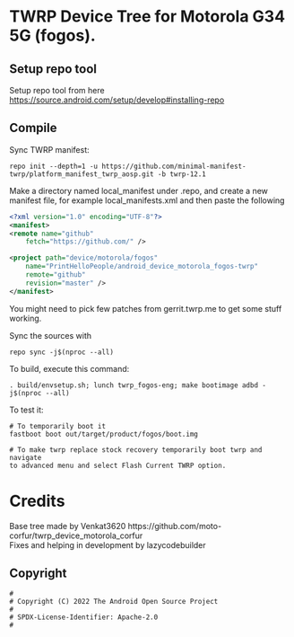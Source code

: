 # TWRP Device Tree for Motorola G34 5G (fogos).

## Setup repo tool
Setup repo tool from here https://source.android.com/setup/develop#installing-repo

## Compile

Sync TWRP manifest:

```
repo init --depth=1 -u https://github.com/minimal-manifest-twrp/platform_manifest_twrp_aosp.git -b twrp-12.1
```

Make a directory named local_manifest under .repo, and create a new manifest file, for example local_manifests.xml
and then paste the following

```xml
<?xml version="1.0" encoding="UTF-8"?>
<manifest>
<remote name="github"
	fetch="https://github.com/" />

<project path="device/motorola/fogos"
	name="PrintHelloPeople/android_device_motorola_fogos-twrp"
	remote="github"
	revision="master" />
</manifest>
```
You might need to pick few patches from gerrit.twrp.me to get some stuff working.

Sync the sources with

```
repo sync -j$(nproc --all)
```

To build, execute this command:

```
. build/envsetup.sh; lunch twrp_fogos-eng; make bootimage adbd -j$(nproc --all)
```

To test it:

```
# To temporarily boot it
fastboot boot out/target/product/fogos/boot.img 

# To make twrp replace stock recovery temporarily boot twrp and navigate
to advanced menu and select Flash Current TWRP option.
```

# Credits
<p>Base tree made by Venkat3620 https://github.com/moto-corfur/twrp_device_motorola_corfur<br>
Fixes and helping in development by lazycodebuilder</p>



## Copyright

```
#
# Copyright (C) 2022 The Android Open Source Project
#
# SPDX-License-Identifier: Apache-2.0
#
